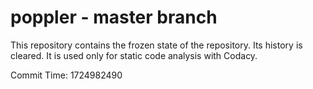# poppler - master branch

This repository contains the frozen state of the repository.
Its history is cleared. It is used only for static code
analysis with Codacy.

Commit Time: 1724982490
